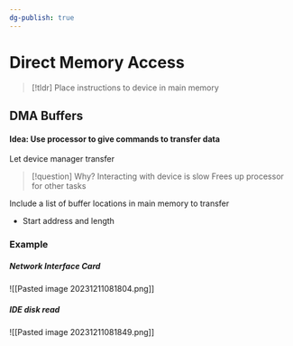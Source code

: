 ```yaml
---
dg-publish: true
---
```

# Direct Memory Access

> [!tldr] Place instructions to device in main memory

## DMA Buffers
#### Idea: Use processor to give commands to transfer data
Let device manager transfer

> [!question] Why?
> Interacting with device is slow
> Frees up processor for other tasks

Include a list of buffer locations in main memory to transfer
* Start address and length

### Example
##### Network Interface Card
![[Pasted image 20231211081804.png]]
##### IDE disk read
![[Pasted image 20231211081849.png]]